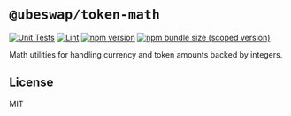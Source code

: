 # `@ubeswap/token-math`

[![Unit Tests](https://github.com/Ubeswap/token-math/workflows/Unit%20Tests/badge.svg)](https://github.com/Ubeswap/token-math/actions?query=workflow%3A%22Unit+Tests%22)
[![Lint](https://github.com/Ubeswap/token-math/workflows/Lint/badge.svg)](https://github.com/Ubeswap/token-math/actions?query=workflow%3ALint)
[![npm version](https://img.shields.io/npm/v/@ubeswap/token-math/latest.svg)](https://www.npmjs.com/package/@ubeswap/token-math/v/latest)
[![npm bundle size (scoped version)](https://img.shields.io/bundlephobia/minzip/@ubeswap/token-math/latest.svg)](https://bundlephobia.com/result?p=@ubeswap/token-math@latest)

Math utilities for handling currency and token amounts backed by integers.

## License

MIT
